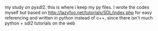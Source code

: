 my study on pysdl2. this is where i keep my py files. I wrote the codes myself but based on http://lazyfoo.net/tutorials/SDL/index.php for easy referencing and written in python instead of c++, since there isn't much python + sdl2 tutorials on the web
